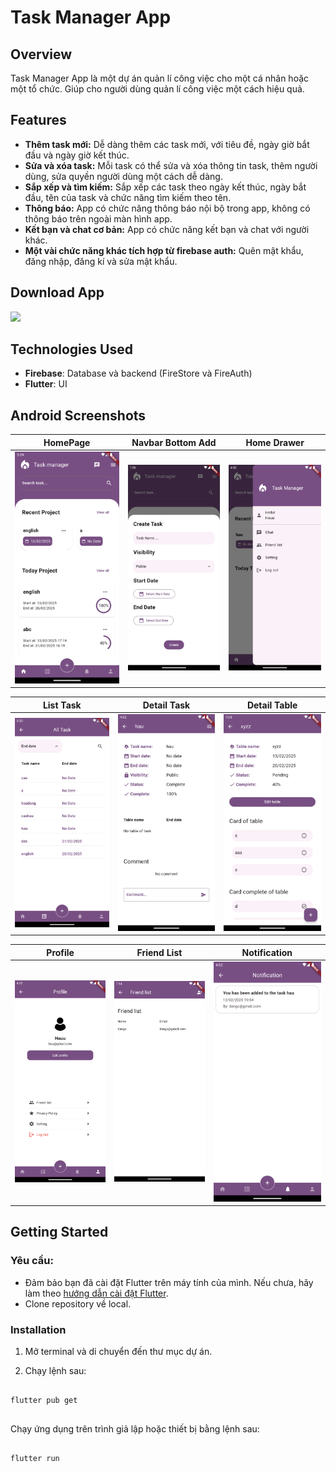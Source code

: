# Task Manager App

## Overview

Task Manager App là một dự án quản lí công việc cho một cá nhân hoặc một tổ chức. Giúp cho người dùng quản lí công việc một cách hiệu quả.

## Features

- **Thêm task mới:** Dễ dàng thêm các task mới, với tiêu đề, ngày giờ bắt đầu và ngày giờ kết thúc.
- **Sửa và xóa task:** Mỗi task có thể sửa và xóa thông tin task, thêm người dùng, sửa quyền người dùng một cách dễ dàng.
- **Sắp xếp và tìm kiếm:** Sắp xếp các task theo ngày kết thúc, ngày bắt đầu, tên của task và chức năng tìm kiếm theo tên.
- **Thông báo:** App có chức năng thông báo nội bộ trong app, không có thông báo trên ngoài màn hình app.
- **Kết bạn và chat cơ bản:** App có chức năng kết bạn và chat với người khác.
- **Một vài chức năng khác tích hợp từ firebase auth:** Quên mật khẩu, đăng nhập, đăng kí và sửa mật khẩu.

## Download App

<a href="https://github.com/DangCaoHau2004/task_manager_app/releases/download/v1.0.0/app-release.apk">
  <img src="https://playerzon.com/asset/download.png" width="200"/>
</a>

## Technologies Used

- **Firebase**: Database và backend (FireStore và FireAuth)
- **Flutter**: UI


## Android Screenshots
  HomePage                 |   Navbar Bottom Add        |  Home Drawer
:-------------------------:|:-------------------------:|:-------------------------:
![](https://github.com/DangCaoHau2004/task_manager_app/blob/master/screenshots/homepage.png?raw=true)|![](https://github.com/DangCaoHau2004/task_manager_app/blob/master/screenshots/homepage1.png?raw=true)|![](https://github.com/DangCaoHau2004/task_manager_app/blob/master/screenshots/homepage2.png?raw=true)

  List Task                 |   Detail Task        |  Detail Table
:-------------------------:|:-------------------------:|:-------------------------:
![](https://github.com/DangCaoHau2004/task_manager_app/blob/master/screenshots/all_task.png?raw=true)|![](https://github.com/DangCaoHau2004/task_manager_app/blob/master/screenshots/detail_task.png?raw=true)|![](https://github.com/DangCaoHau2004/task_manager_app/blob/master/screenshots/all_card.png?raw=true)

  Profile                 |   Friend List        |  Notification
:-------------------------:|:-------------------------:|:-------------------------:
![](https://github.com/DangCaoHau2004/task_manager_app/blob/master/screenshots/profile.png?raw=true)|![](https://github.com/DangCaoHau2004/task_manager_app/blob/master/screenshots/friend_list.png?raw=true)|![](https://github.com/DangCaoHau2004/task_manager_app/blob/master/screenshots/notif.png?raw=true)




## Getting Started

### Yêu cầu:

- Đảm bảo bạn đã cài đặt Flutter trên máy tính của mình. Nếu chưa, hãy làm theo [hướng dẫn cài đặt Flutter](https://flutter.dev/docs/get-started/install).
- Clone repository về local.

### Installation

1. Mở terminal và di chuyển đến thư mục dự án.

2. Chạy lệnh sau:

<pre>
<code>
flutter pub get
</code>
</pre>

Chạy ứng dụng trên trình giả lập hoặc thiết bị bằng lệnh sau:

<pre>
<code>
flutter run
</code>
</pre>
